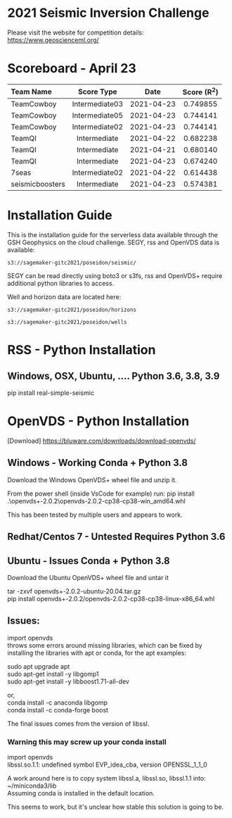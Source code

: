 # 2021 Seismic Inversion Challenge

Please visit the website for competition details: https://www.geoscienceml.org/

# Scoreboard - April 23

| **Team Name**        | **Score Type**        | **Date**                 | **Score (R<sup>2</sup>)** |
|:---------------------|:---------------------:|:------------------------:|:-------------------------:|
| TeamCowboy           | Intermediate03        | 2021-04-23               | 0.749855                  |
| TeamCowboy           | Intermediate05        | 2021-04-23               | 0.744141                  |
| TeamCowboy           | Intermediate02        | 2021-04-23               | 0.744141                  |
| TeamQI               | Intermediate          | 2021-04-22               | 0.682238                  |
| TeamQI               | Intermediate          | 2021-04-21               | 0.680140                  |
| TeamQI               | Intermediate          | 2021-04-23               | 0.674240                  |
| 7seas                | Intermediate02        | 2021-04-22               | 0.614438                  |
| seismicboosters      | Intermediate          | 2021-04-23               | 0.574381                  |

# Installation Guide

This is the installation guide for the serverless data available through 
the GSH Geophysics on the cloud challenge. SEGY, rss and OpenVDS data is available:

`s3://sagemaker-gitc2021/poseidon/seismic/`

SEGY can be read directly using boto3 or s3fs, rss and OpenVDS+ require additional 
python libraries to access.

Well and horizon data are located here:

`s3://sagemaker-gitc2021/poseidon/horizons`

`s3://sagemaker-gitc2021/poseidon/wells`

# RSS - Python Installation

## Windows, OSX, Ubuntu, ....  Python 3.6, 3.8, 3.9

pip install real-simple-seismic

# OpenVDS - Python Installation

[Download] https://bluware.com/downloads/download-openvds/

## Windows - Working Conda + Python 3.8

Download the Windows OpenVDS+ wheel file and unzip it. 

From the power shell (inside VsCode for example) run:
pip install .\openvds+-2.0.2\openvds-2.0.2-cp38-cp38-win_amd64.whl

This has been tested by multiple users and appears to work.

## Redhat/Centos 7 -  Untested Requires Python 3.6

## Ubuntu - Issues Conda + Python 3.8

Download the Ubuntu OpenVDS+ wheel file and untar it

tar -zxvf openvds+-2.0.2-ubuntu-20.04.tar.gz\
pip install openvds+-2.0.2/openvds-2.0.2-cp38-cp38-linux-x86_64.whl

## Issues:
import openvds\
throws some errors around missing libraries, which can be fixed by installing 
the libraries with apt or conda, for the apt examples:

sudo apt upgrade apt\
sudo apt-get install -y libgomp1\
sudo apt-get install -y libboost1.71-all-dev

or,\
conda install -c anaconda libgomp\
conda install -c conda-forge boost

The final issues comes from the version of libssl.

### Warning this may screw up your conda install

import openvds\
libssl.so.1.1: undefined symbol EVP_idea_cba, version OPENSSL_1_1_0

A work around here is to copy system libssl.a, libssl.so, libssl.1.1 into:\
~/miniconda3/lib\
Assuming conda is installed in the default location.

This seems to work, but it's unclear how stable this solution is going to be.



